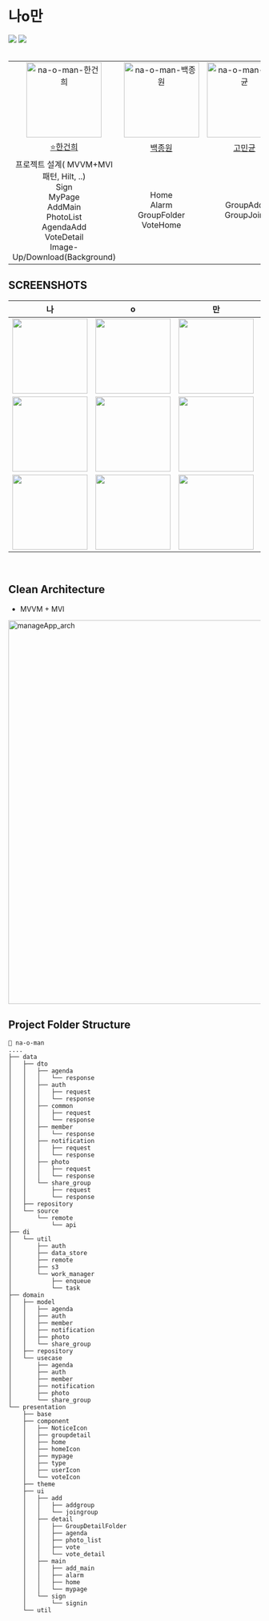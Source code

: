 # 나o만
<div>
  <img src="https://img.shields.io/badge/Kotlin-7F52FF?style=flat-square&logo=Kotlin&logoColor=white">
  <img src="https://img.shields.io/badge/jetpack_compose-4285F4?style=flat-square&logo=jetpackcompose&logoColor=white">
</div>
<br>
<table>
  <tr>
    <td align="center"><img width="150" alt="na-o-man-한건희" src="https://github.com/user-attachments/assets/e7f9feda-04c8-4dda-8426-4173bac0dcb8"></td>
    <td align="center"><img width="150" alt="na-o-man-백종원" src="https://github.com/user-attachments/assets/7264840a-7b59-43ce-88fd-c4d6f22cd2c0"></td>
    <td align="center"><img width="150" alt="na-o-man-고민균" src="https://github.com/user-attachments/assets/af546406-fca2-48c6-a7d0-6cc8a34dc091"></td>
  </tr>
  <tr>
    <td align="center"><a href="https://github.com/hangunhee39">⭐️한건희</a></td>
    <td align="center"><a href="https://github.com/BAEK0111">백종원</a></td>
    <td align="center"><a href="https://github.com/skyblue1232">고민균</a></td>
  </tr>
  <tr>
    <td align="center"> 프로젝트 설계( MVVM+MVI패턴, Hilt, ..) <br> Sign <br> MyPage <br> AddMain <br> PhotoList <br> AgendaAdd <br> VoteDetail <br> Image-Up/Download(Background) </td>
    <td align="center"> Home <br> Alarm <br> GroupFolder <br> VoteHome </td>
    <td align="center"> GroupAdd <br> GroupJoin </td>
  </tr>
</table>

## SCREENSHOTS
|       나       |                                                              o                                                              |                                                              만                                                              |                                                              !                                                              |     
|:-------------:|:---------------------------------------------------------------------------------------------------------------------------:|:---------------------------------------------------------------------------------------------------------------------------:|:---------------------------------------------------------------------------------------------------------------------------:|
|  <img width="150px" src="https://github.com/user-attachments/assets/f5deab61-bfeb-4eda-834e-7ee3ecb52217"/> | <img width="150px" src="https://github.com/user-attachments/assets/8bd9003d-7b52-49cf-872e-55fd90a81139"/>  | <img width="150px" src="https://github.com/user-attachments/assets/32590fa6-b39d-491d-8933-2f173e9dca3f"/> | <img width="150px" src="https://github.com/user-attachments/assets/eab52228-69b2-4ffe-87e7-079307dacebc"/>  |   
|  <img width="150px" src="https://github.com/user-attachments/assets/a3a4d765-1f43-4a2b-9ff0-e7eae2e870e7"/> | <img width="150px" src="https://github.com/user-attachments/assets/d2eb54a9-5ad7-4f08-9dbe-01a56e35263f"/> | <img width="150px" src="https://github.com/user-attachments/assets/8a474927-2740-4723-baf8-f10a147372a0"/> | <img width="150px" src="https://github.com/user-attachments/assets/e7e1e89a-1f72-4579-b015-a3b88aa8373f"/>  |
|  <img width="150px" src="https://github.com/user-attachments/assets/e8d670af-205b-4426-9d7e-b1e0d3c36bde"/> | <img width="150px" src="https://github.com/user-attachments/assets/f1acfc4f-917e-4553-8953-4268528064e7"/> | <img width="150px" src="https://github.com/user-attachments/assets/ff23fd0f-2079-4f4f-a29f-d5f1a6753b74"/> | <img width="150px" src="https://github.com/user-attachments/assets/183c7afb-293a-4005-a683-fa5028dcbf78"/> |

<br>


## Clean Architecture
- MVVM + MVI
<img width="767" alt="manageApp_arch" src="https://github.com/hangunhee39/manageApp/assets/77563098/d10cb136-8371-415c-b1bb-672d19b09f8c">


## Project Folder Structure
```plaintext
📁 na-o-man
....
├── data
│   ├── dto
│   │   ├── agenda
│   │   │   └── response
│   │   ├── auth
│   │   │   ├── request
│   │   │   └── response
│   │   ├── common
│   │   │   ├── request
│   │   │   └── response
│   │   ├── member
│   │   │   └── response
│   │   ├── notification
│   │   │   ├── request
│   │   │   └── response
│   │   ├── photo
│   │   │   ├── request
│   │   │   └── response
│   │   └── share_group
│   │       ├── request
│   │       └── response
│   ├── repository
│   └── source
│       └── remote
│           └── api
├── di
│   └── util
│       ├── auth
│       ├── data_store
│       ├── remote
│       ├── s3
│       └── work_manager
│           ├── enqueue
│           └── task
├── domain
│   ├── model
│   │   ├── agenda
│   │   ├── auth
│   │   ├── member
│   │   ├── notification
│   │   ├── photo
│   │   └── share_group
│   ├── repository
│   └── usecase
│       ├── agenda
│       ├── auth
│       ├── member
│       ├── notification
│       ├── photo
│       └── share_group
└── presentation
    ├── base
    ├── component
    │   ├── NoticeIcon
    │   ├── groupdetail
    │   ├── home
    │   ├── homeIcon
    │   ├── mypage
    │   ├── type
    │   ├── userIcon
    │   └── voteIcon
    ├── theme
    ├── ui
    │   ├── add
    │   │   ├── addgroup
    │   │   └── joingroup
    │   ├── detail
    │   │   ├── GroupDetailFolder
    │   │   ├── agenda
    │   │   ├── photo_list
    │   │   ├── vote
    │   │   └── vote_detail
    │   ├── main
    │   │   ├── add_main
    │   │   ├── alarm
    │   │   ├── home
    │   │   └── mypage
    │   └── sign
    │       └── signin
    └── util

